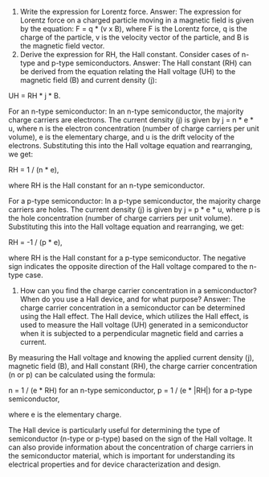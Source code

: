 1. Write the expression for Lorentz force.
Answer:
The expression for Lorentz force on a charged particle moving in a magnetic field is given by the equation:
F = q * (v x B),
where F is the Lorentz force, q is the charge of the particle, v is the velocity vector of the particle, and B is the magnetic field vector. 
2. Derive the expression for RH, the Hall constant. Consider cases of n-type and p-type semiconductors.
Answer:
The Hall constant (RH) can be derived from the equation relating the Hall voltage (UH) to the magnetic field (B) and current density (j):

UH = RH * j * B.

For an n-type semiconductor:
In an n-type semiconductor, the majority charge carriers are electrons. The current density (j) is given by j = n * e * u, where n is the electron concentration (number of charge carriers per unit volume), e is the elementary charge, and u is the drift velocity of the electrons. Substituting this into the Hall voltage equation and rearranging, we get:

RH = 1 / (n * e),

where RH is the Hall constant for an n-type semiconductor.

For a p-type semiconductor:
In a p-type semiconductor, the majority charge carriers are holes. The current density (j) is given by j = p * e * u, where p is the hole concentration (number of charge carriers per unit volume). Substituting this into the Hall voltage equation and rearranging, we get:

RH = -1 / (p * e),

where RH is the Hall constant for a p-type semiconductor. The negative sign indicates the opposite direction of the Hall voltage compared to the n-type case.
1. How can you find the charge carrier concentration in a semiconductor? When do you use a Hall device, and for what purpose?
Answer:
The charge carrier concentration in a semiconductor can be determined using the Hall effect. The Hall device, which utilizes the Hall effect, is used to measure the Hall voltage (UH) generated in a semiconductor when it is subjected to a perpendicular magnetic field and carries a current.

By measuring the Hall voltage and knowing the applied current density (j), magnetic field (B), and Hall constant (RH), the charge carrier concentration (n or p) can be calculated using the formula:

n = 1 / (e * RH) for an n-type semiconductor,
p = 1 / (e * |RH|) for a p-type semiconductor,

where e is the elementary charge.

The Hall device is particularly useful for determining the type of semiconductor (n-type or p-type) based on the sign of the Hall voltage. It can also provide information about the concentration of charge carriers in the semiconductor material, which is important for understanding its electrical properties and for device characterization and design.
